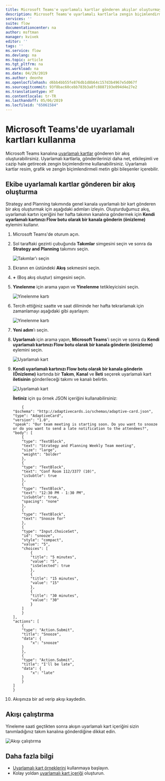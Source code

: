 ```yaml
---
title: Microsoft Teams'e uyarlamalı kartlar gönderen akışlar oluşturmayı öğrenme | Microsoft Docs
description: Microsoft Teams'e uyarlamalı kartlarla zengin biçimlendirmeli içerik gönderen akışlar oluşturmayı öğrenin.
services: ''
suite: flow
documentationcenter: na
author: msftman
manager: kvivek
editor: ''
tags: ''
ms.service: flow
ms.devlang: na
ms.topic: article
ms.tgt_pltfrm: na
ms.workload: na
ms.date: 04/29/2019
ms.author: deonhe
ms.openlocfilehash: d6bb4bb55fe876db1d8b64c157d3b4967e5d067f
ms.sourcegitcommit: 93f8bac60cebb783b3a8fc8887193e094d4e27e2
ms.translationtype: HT
ms.contentlocale: tr-TR
ms.lasthandoff: 05/06/2019
ms.locfileid: "65061584"
---
```

<!--from editor: I notice that adaptive cards is capitalized on the page opened by the link in the first paragraph. But the screenshots in this file don't show it being capitalized. So I'm unsure if it should change.-->


# <a name="use-adaptive-cards-in-microsoft-teams"></a>Microsoft Teams'de uyarlamalı kartları kullanma

Microsoft Teams kanalına [uyarlamalı kartlar](https://adaptivecards.io) gönderen bir akış oluşturabilirsiniz. Uyarlamalı kartlarla, gönderilerinizi daha net, etkileşimli ve cazip hale getirecek zengin biçimlendirme kullanabilirsiniz. Uyarlamalı kartlar resim, grafik ve zengin biçimlendirmeli metin gibi bileşenler içerebilir.

## <a name="create-a-flow-that-posts-adaptive-cards-to-a-team"></a>Ekibe uyarlamalı kartlar gönderen bir akış oluşturma

Strategy and Planning takımında genel kanala uyarlamalı bir kart gönderen bir akış oluşturmak için aşağıdaki adımları izleyin. Oluşturduğumuz akış, uyarlamalı kartın içeriğini her hafta takımın kanalına göndermek için **Kendi uyarlamalı kartınızı Flow botu olarak bir kanala gönderin (önizleme)** eylemini kullanır.

1. Microsoft Teams'de oturum açın.
1. Sol taraftaki gezinti çubuğunda **Takımlar** simgesini seçin ve sonra da **Strategy and Planning** takımını seçin.

    ![Takımlar'ı seçin](media/create-adaptive-cards-teams/select-teams-team.png)

1. Ekranın en üstündeki **Akış** sekmesini seçin.
1. **+** (Boş akış oluştur) simgesini seçin.
1. **Yinelenme** için arama yapın ve **Yinelenme** tetikleyicisini seçin.

    ![Yinelenme kartı](media/create-adaptive-cards-teams/select-recurrence.png)

1. Tercih ettiğiniz saatte ve saat diliminde her hafta tekrarlamak için zamanlamayı aşağıdaki gibi ayarlayın:
    
    ![Yinelenme kartı](media/create-adaptive-cards-teams/recurrence-card.png)
    
1. **Yeni adım**’ı seçin.
1. **Uyarlamalı** için arama yapın, **Microsoft Teams**'i seçin ve sonra da **Kendi uyarlamalı kartınızı Flow botu olarak bir kanala gönderin (önizleme)** eylemini seçin.

   ![Uyarlamalı kart](media/create-adaptive-cards-teams/select-adaptive-post-message-action.png)

1. **Kendi uyarlamalı kartınızı Flow botu olarak bir kanala gönderin (Önizleme)** kartında bir **Takım**, **Kanal** ve **İleti** seçerek uyarlamalı kart **iletisinin** gönderileceği takımı ve kanalı belirtin.

   ![Uyarlamalı kart](media/create-adaptive-cards-teams/adaptive-card-message.png)

   **İletiniz** için şu örnek JSON içeriğini kullanabilirsiniz:

    ````
        {
    "$schema": "http://adaptivecards.io/schemas/adaptive-card.json",
    "type": "AdaptiveCard",
    "version": "1.0",
    "speak": "Our team meeting is starting soon. Do you want to snooze  or do you want to send a late notification to the attendees?",
    "body": [
        {
        "type": "TextBlock",
        "text": "Strategy and Planning Weekly Team meeting",
        "size": "large",
        "weight": "bolder"
        },
        {
        "type": "TextBlock",
        "text": "Conf Room 112/3377 (10)",
        "isSubtle": true
        },
        {
        "type": "TextBlock",
        "text": "12:30 PM - 1:30 PM",
        "isSubtle": true,
        "spacing": "none"
        },
        {
        "type": "TextBlock",
        "text": "Snooze for"
        },
        {
        "type": "Input.ChoiceSet",
        "id": "snooze",
        "style": "compact",
        "value": "5",
        "choices": [
            {
            "title": "5 minutes",
            "value": "5",
            "isSelected": true
            },
            {
            "title": "15 minutes",
            "value": "15"
            },
            {
            "title": "30 minutes",
            "value": "30"
            }
        ]
        }
    ],
    "actions": [
        {
        "type": "Action.Submit",
        "title": "Snooze",
        "data": {
            "x": "snooze"
        }
        },
        {
        "type": "Action.Submit",
        "title": "I'll be late",
        "data": {
            "x": "late"
        }
        }
    ]
    }
    ````


1. Akışınıza bir ad verip akışı kaydedin.


## <a name="run-the-flow"></a>Akışı çalıştırma

Yineleme saati geçtikten sonra akışın uyarlamalı kart içeriğini sizin tanımladığınız takım kanalına gönderdiğine dikkat edin.

![Akışı çalıştırma](media/create-adaptive-cards-teams/flow-run-result.png)

## <a name="learn-more"></a>Daha fazla bilgi

- [Uyarlamalı kart örneklerini](https://adaptivecards.io/samples/) kullanmaya başlayın.
- Kolay yoldan [uyarlamalı kart içeriği](https://adaptivecards.io) oluşturun.



